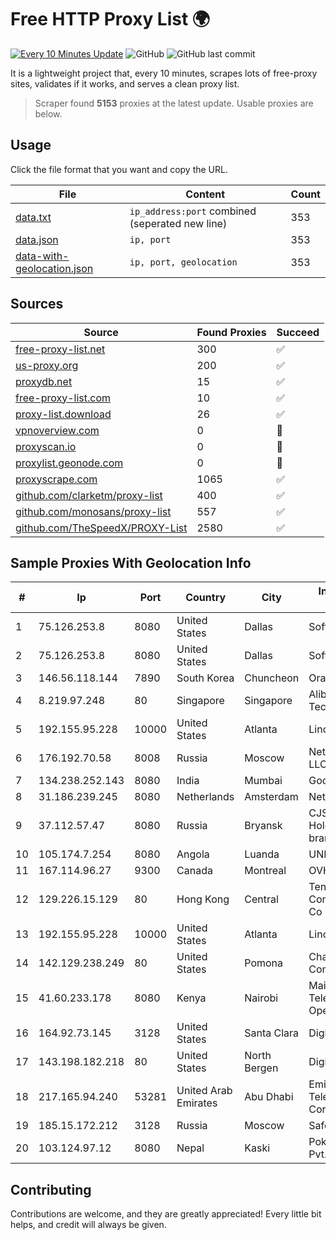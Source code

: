 
# Free HTTP Proxy List 🌍

[![Every 10 Minutes Update](https://github.com/mertguvencli/http-proxy-list/actions/workflows/main.yml/badge.svg?branch=main)](https://github.com/mertguvencli/http-proxy-list/actions/workflows/main.yml)
![GitHub](https://img.shields.io/github/license/mertguvencli/http-proxy-list)
![GitHub last commit](https://img.shields.io/github/last-commit/mertguvencli/http-proxy-list)

It is a lightweight project that, every 10 minutes, scrapes lots of free-proxy sites, validates if it works, and serves a clean proxy list.


> Scraper found **5153** proxies at the latest update. Usable proxies are below.

## Usage

Click the file format that you want and copy the URL.


|File|Content|Count|
|----|-------|-----|
|[data.txt](https://raw.githubusercontent.com/mertguvencli/http-proxy-list/main/proxy-list/data.txt)|`ip_address:port` combined (seperated new line)|353|
|[data.json](https://raw.githubusercontent.com/mertguvencli/http-proxy-list/main/proxy-list/data.json)|`ip, port`|353|
|[data-with-geolocation.json](https://raw.githubusercontent.com/mertguvencli/http-proxy-list/main/proxy-list/data-with-geolocation.json)|`ip, port, geolocation`|353|

## Sources

|Source|Found Proxies|Succeed|
|------|-------------|-------|
|[free-proxy-list.net](https://free-proxy-list.net)|300|✅|
|[us-proxy.org](https://www.us-proxy.org)|200|✅|
|[proxydb.net](http://proxydb.net)|15|✅|
|[free-proxy-list.com](https://free-proxy-list.com/?page=&port=&type%5B%5D=http&type%5B%5D=https&up_time=0&search=Search)|10|✅|
|[proxy-list.download](https://www.proxy-list.download/HTTP)|26|✅|
|[vpnoverview.com](https://vpnoverview.com/privacy/anonymous-browsing/free-proxy-servers)|0|🚫|
|[proxyscan.io](https://www.proxyscan.io)|0|🚫|
|[proxylist.geonode.com](https://proxylist.geonode.com/api/proxy-list?limit=300&page=1&sort_by=lastChecked&sort_type=desc&protocols=http,https)|0|🚫|
|[proxyscrape.com](https://api.proxyscrape.com/v2/?request=displayproxies&protocol=http&timeout=10000&country=all&ssl=all&anonymity=all)|1065|✅|
|[github.com/clarketm/proxy-list](https://raw.githubusercontent.com/clarketm/proxy-list/master/proxy-list-raw.txt)|400|✅|
|[github.com/monosans/proxy-list](https://raw.githubusercontent.com/monosans/proxy-list/main/proxies/http.txt)|557|✅|
|[github.com/TheSpeedX/PROXY-List](https://raw.githubusercontent.com/TheSpeedX/PROXY-List/master/http.txt)|2580|✅|


## Sample Proxies With Geolocation Info

|#|Ip|Port|Country|City|Internet Service Provider|
|-|--|----|-------|----|-------------------------|
|1|75.126.253.8|8080|United States|Dallas|SoftLayer|
|2|75.126.253.8|8080|United States|Dallas|SoftLayer|
|3|146.56.118.144|7890|South Korea|Chuncheon|Oracle Corporation|
|4|8.219.97.248|80|Singapore|Singapore|Alibaba (US) Technology Co., Ltd.|
|5|192.155.95.228|10000|United States|Atlanta|Linode, LLC|
|6|176.192.70.58|8008|Russia|Moscow|Net By Net Holding LLC|
|7|134.238.252.143|8080|India|Mumbai|Google LLC|
|8|31.186.239.245|8080|Netherlands|Amsterdam|NetSkope Inc|
|9|37.112.57.47|8080|Russia|Bryansk|CJSC "ER-Telecom Holding" Bryansk branch|
|10|105.174.7.254|8080|Angola|Luanda|UNITEL SA|
|11|167.114.96.27|9300|Canada|Montreal|OVH SAS|
|12|129.226.15.129|80|Hong Kong|Central|Tencent Cloud Computing (Beijing) Co|
|13|192.155.95.228|10000|United States|Atlanta|Linode, LLC|
|14|142.129.238.249|80|United States|Pomona|Charter Communications Inc|
|15|41.60.233.178|8080|Kenya|Nairobi|Maintainer Liquid Telecommunications Operations Limited|
|16|164.92.73.145|3128|United States|Santa Clara|DigitalOcean, LLC|
|17|143.198.182.218|80|United States|North Bergen|DigitalOcean, LLC|
|18|217.165.94.240|53281|United Arab Emirates|Abu Dhabi|Emirates Telecommunications Corporation|
|19|185.15.172.212|3128|Russia|Moscow|SafeData LLC|
|20|103.124.97.12|8080|Nepal|Kaski|Pokhara Internet Pvt. Ltd|



## Contributing

Contributions are welcome, and they are greatly appreciated! Every
little bit helps, and credit will always be given.

